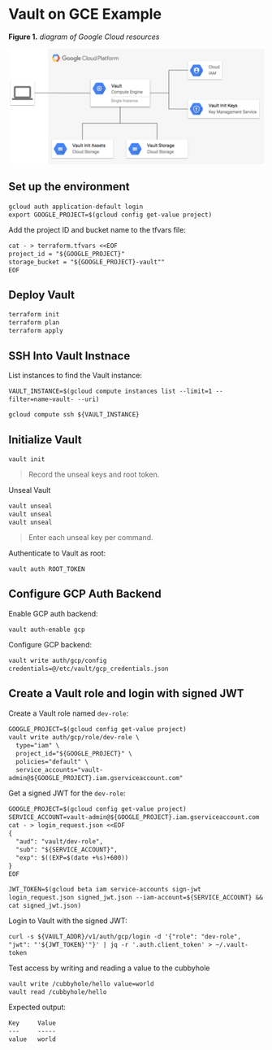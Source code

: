 # Vault on GCE Example

**Figure 1.** *diagram of Google Cloud resources*

![architecture diagram](./diagram.png)

## Set up the environment

```
gcloud auth application-default login
export GOOGLE_PROJECT=$(gcloud config get-value project)
```

Add the project ID and bucket name to the tfvars file:

```
cat - > terraform.tfvars <<EOF
project_id = "${GOOGLE_PROJECT}"
storage_bucket = "${GOOGLE_PROJECT}-vault""
EOF
```

## Deploy Vault

```
terraform init
terraform plan
terraform apply
```

## SSH Into Vault Instnace

List instances to find the Vault instance:

```
VAULT_INSTANCE=$(gcloud compute instances list --limit=1 --filter=name~vault- --uri)
```

```
gcloud compute ssh ${VAULT_INSTANCE}
```

## Initialize Vault

```
vault init
```
> Record the unseal keys and root token.

Unseal Vault

```
vault unseal
vault unseal
vault unseal
```

> Enter each unseal key per command.

Authenticate to Vault as root:

```
vault auth ROOT_TOKEN
```

## Configure GCP Auth Backend

Enable GCP auth backend:

```
vault auth-enable gcp
```

Configure GCP backend:

```
vault write auth/gcp/config credentials=@/etc/vault/gcp_credentials.json
```

## Create a Vault role and login with signed JWT

Create a Vault role named `dev-role`:

```
GOOGLE_PROJECT=$(gcloud config get-value project)
vault write auth/gcp/role/dev-role \
  type="iam" \
  project_id="${GOOGLE_PROJECT}" \
  policies="default" \
  service_accounts="vault-admin@${GOOGLE_PROJECT}.iam.gserviceaccount.com"
```

Get a signed JWT for the `dev-role`:

```
GOOGLE_PROJECT=$(gcloud config get-value project)
SERVICE_ACCOUNT=vault-admin@${GOOGLE_PROJECT}.iam.gserviceaccount.com
cat - > login_request.json <<EOF
{
  "aud": "vault/dev-role",
  "sub": "${SERVICE_ACCOUNT}",
  "exp": $((EXP=$(date +%s)+600))
}
EOF
```

```
JWT_TOKEN=$(gcloud beta iam service-accounts sign-jwt login_request.json signed_jwt.json --iam-account=${SERVICE_ACCOUNT} && cat signed_jwt.json)
```

Login to Vault with the signed JWT:

```
curl -s ${VAULT_ADDR}/v1/auth/gcp/login -d '{"role": "dev-role", "jwt": "'${JWT_TOKEN}'"}' | jq -r '.auth.client_token' > ~/.vault-token
```

Test access by writing and reading a value to the cubbyhole

```
vault write /cubbyhole/hello value=world
vault read /cubbyhole/hello
```

Expected output:

```
Key     Value
---     -----
value   world
```